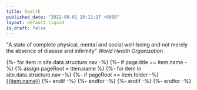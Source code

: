 ```yaml
---
title: health
published_date: "2022-08-01 20:11:17 +0000"
layout: default.liquid
is_draft: false
---
```


<q>A state of complete physical, mental and social well-being and not merely the absence of disease and infirmity</q>
<cite> World Health Organization </cite>

{%- for item in site.data.structure.nav -%}
  {%- if page.title == item.name -%}
    {% assign pageRoot = item.name %}
    {%- for item in site.data.structure.nav -%}
      {%- if pageRoot == item.folder -%}
        <a href='{{item.name}}.html'>{{item.name}}</a>
      {%- endif -%}
    {%- endfor -%}
  {%- endif -%}
{%- endfor -%}
